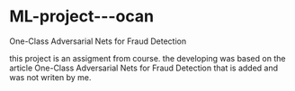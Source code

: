 # ML-project---ocan
One-Class Adversarial Nets for Fraud Detection

this project is an assigment from course. the developing was based on the article One-Class Adversarial Nets for Fraud Detection that is added and was not writen by me. 
